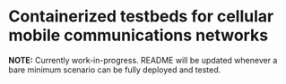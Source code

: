 # Containerized testbeds for cellular mobile communications networks

**NOTE:** Currently work-in-progress. README will be updated whenever a bare minimum scenario can be fully deployed and tested.
